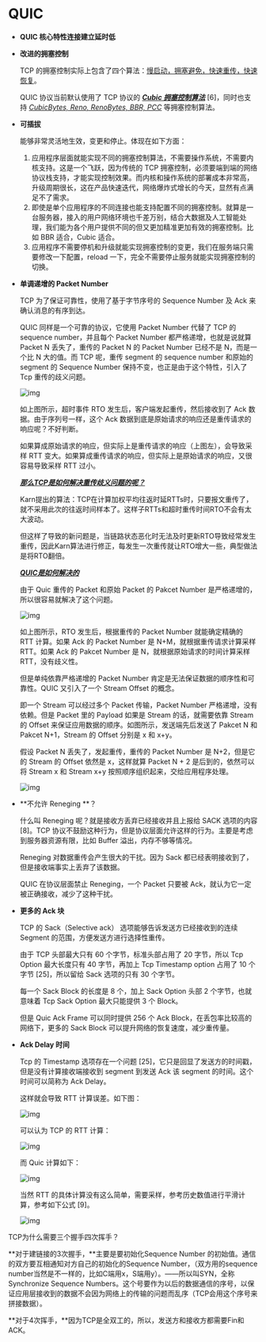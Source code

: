 # QUIC



- **QUIC 核心特性连接建立延时低**

- **改进的拥塞控制** 

    TCP 的拥塞控制实际上包含了四个算法：<u>慢启动，拥塞避免，快速重传，快速恢复</u>。

    QUIC 协议当前默认使用了 TCP 协议的 *<u>**Cubic 拥塞控制算法**</u>* [6]，同时也支持 *<u>CubicBytes, Reno, RenoBytes, BBR, PCC</u>* 等拥塞控制算法。

- **可插拔**

    能够非常灵活地生效，变更和停止。体现在如下方面：

    1. 应用程序层面就能实现不同的拥塞控制算法，不需要操作系统，不需要内核支持。这是一个飞跃，因为传统的 TCP 拥塞控制，必须要端到端的网络协议栈支持，才能实现控制效果。而内核和操作系统的部署成本非常高，升级周期很长，这在产品快速迭代，网络爆炸式增长的今天，显然有点满足不了需求。
    2. 即使是单个应用程序的不同连接也能支持配置不同的拥塞控制。就算是一台服务器，接入的用户网络环境也千差万别，结合大数据及人工智能处理，我们能为各个用户提供不同的但又更加精准更加有效的拥塞控制。比如 BBR 适合，Cubic 适合。
    3. 应用程序不需要停机和升级就能实现拥塞控制的变更，我们在服务端只需要修改一下配置，reload 一下，完全不需要停止服务就能实现拥塞控制的切换。

- **单调递增的 Packet Number**

    TCP 为了保证可靠性，使用了基于字节序号的 Sequence Number 及 Ack 来确认消息的有序到达。

    QUIC 同样是一个可靠的协议，它使用 Packet Number 代替了 TCP 的 sequence number，并且每个 Packet Number 都严格递增，也就是说就算 Packet N 丢失了，重传的 Packet N 的 Packet Number 已经不是 N，而是一个比 N 大的值。而 TCP 呢，重传 segment 的 sequence number 和原始的 segment 的 Sequence Number 保持不变，也正是由于这个特性，引入了 Tcp 重传的歧义问题。

    ![img](https://pic2.zhimg.com/80/v2-8db4c3c378edaac0060b4238e3554091_720w.jpg)

    如上图所示，超时事件 RTO 发生后，客户端发起重传，然后接收到了 Ack 数据。由于序列号一样，这个 Ack 数据到底是原始请求的响应还是重传请求的响应呢？不好判断。

    如果算成原始请求的响应，但实际上是重传请求的响应（上图左），会导致采样 RTT 变大。如果算成重传请求的响应，但实际上是原始请求的响应，又很容易导致采样 RTT 过小。

    **<u>*那么TCP是如何解决重传歧义问题的呢？*</u>**

    Karn提出的算法：TCP在计算加权平均往返时延RTTs时，只要报文重传了，就不采用此次的往返时间样本了。这样子RTTs和超时重传时间RTO不会有太大波动。

    但这样了导致的新问题是，当链路状态恶化时无法及时更新RTO导致经常发生重传，因此Karn算法进行修正，每发生一次重传就让RTO增大一些，典型做法是将RTO翻倍。

    **<u>*QUIC是如何解决的*</u>**

    由于 Quic 重传的 Packet 和原始 Packet 的 Pakcet Number 是严格递增的，所以很容易就解决了这个问题。

    ![img](https://pic2.zhimg.com/80/v2-086cc0ac3b95eb5bfe84a2d87bb2a645_720w.jpg)

    如上图所示，RTO 发生后，根据重传的 Packet Number 就能确定精确的 RTT 计算。如果 Ack 的 Packet Number 是 N+M，就根据重传请求计算采样 RTT。如果 Ack 的 Pakcet Number 是 N，就根据原始请求的时间计算采样 RTT，没有歧义性。

    但是单纯依靠严格递增的 Packet Number 肯定是无法保证数据的顺序性和可靠性。QUIC 又引入了一个 Stream Offset 的概念。

    即一个 Stream 可以经过多个 Packet 传输，Packet Number 严格递增，没有依赖。但是 Packet 里的 Payload 如果是 Stream 的话，就需要依靠 Stream 的 Offset 来保证应用数据的顺序。如图所示，发送端先后发送了 Pakcet N 和 Pakcet N+1，Stream 的 Offset 分别是 x 和 x+y。

    假设 Packet N 丢失了，发起重传，重传的 Packet Number 是 N+2，但是它的 Stream 的 Offset 依然是 x，这样就算 Packet N + 2 是后到的，依然可以将 Stream x 和 Stream x+y 按照顺序组织起来，交给应用程序处理。

    ![img](https://pic2.zhimg.com/80/v2-60985053d9de4e8e74042c33587ec35d_720w.jpg)

- **不允许 Reneging **？

    什么叫 Reneging 呢？就是接收方丢弃已经接收并且上报给 SACK 选项的内容 [8]。TCP 协议不鼓励这种行为，但是协议层面允许这样的行为。主要是考虑到服务器资源有限，比如 Buffer 溢出，内存不够等情况。

    Reneging 对数据重传会产生很大的干扰。因为 Sack 都已经表明接收到了，但是接收端事实上丢弃了该数据。

    QUIC 在协议层面禁止 Reneging，一个 Packet 只要被 Ack，就认为它一定被正确接收，减少了这种干扰。

- **更多的 Ack 块**

    TCP 的 Sack（Selective ack） 选项能够告诉发送方已经接收到的连续 Segment  的范围，方便发送方进行选择性重传。

    由于 TCP 头部最大只有 60 个字节，标准头部占用了 20 字节，所以 Tcp Option 最大长度只有 40 字节，再加上 Tcp Timestamp option 占用了 10 个字节 [25]，所以留给 Sack 选项的只有 30 个字节。

    每一个 Sack Block 的长度是 8 个，加上 Sack Option 头部 2 个字节，也就意味着 Tcp Sack Option 最大只能提供 3 个 Block。

    但是 Quic Ack Frame 可以同时提供 256 个 Ack Block，在丢包率比较高的网络下，更多的 Sack Block 可以提升网络的恢复速度，减少重传量。

- **Ack Delay 时间**

    Tcp 的 Timestamp 选项存在一个问题 [25]，它只是回显了发送方的时间戳，但是没有计算接收端接收到 segment 到发送 Ack 该 segment 的时间。这个时间可以简称为 Ack Delay。

    这样就会导致 RTT 计算误差。如下图：

    ![img](https://pic3.zhimg.com/80/v2-5466d84601e2fe87de92f06daba2f88e_720w.jpg)

    可以认为 TCP 的 RTT 计算：

    ![img](https://pic1.zhimg.com/80/v2-49198a21c42de7615246ab7452cf51ac_720w.jpg)

    而 Quic 计算如下：

    ![img](https://pic3.zhimg.com/80/v2-8cba385d551d72b867f8c437a34b9aba_720w.jpg)

    当然 RTT 的具体计算没有这么简单，需要采样，参考历史数值进行平滑计算，参考如下公式 [9]。

    ![img](https://pic4.zhimg.com/80/v2-04c5bd39d745430fb858ec3458e81003_720w.jpg)

















TCP为什么需要三个握手四次挥手？

**对于建链接的3次握手，**主要是要初始化Sequence Number 的初始值。通信的双方要互相通知对方自己的初始化的Sequence Number，（双方用的sequence number当然是不一样的，比如C端用x，S端用y）。——所以叫SYN，全称Synchronize Sequence Numbers。这个号要作为以后的数据通信的序号，以保证应用层接收到的数据不会因为网络上的传输的问题而乱序（TCP会用这个序号来拼接数据）。

**对于4次挥手，**因为TCP是全双工的，所以，发送方和接收方都需要Fin和ACK。